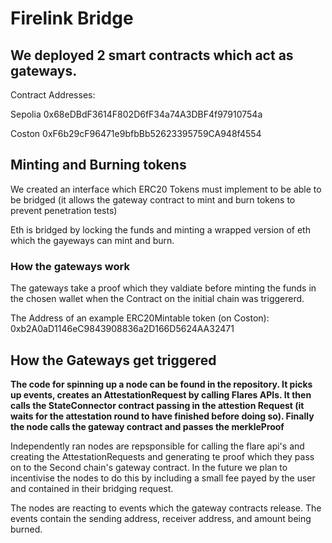 # Firelink Bridge
## We deployed 2 smart contracts which act as gateways.
Contract Addresses:

Sepolia 0x68eDBdF3614F802D6fF34a74A3DBF4f97910754a

Coston 0xF6b29cF96471e9bfbBb52623395759CA948f4554

## Minting and Burning tokens
We created an interface which ERC20 Tokens must implement to be able to be bridged (it allows the gateway contract to mint and burn tokens to prevent penetration tests)

Eth is bridged by locking the funds and minting a wrapped version of eth which the gayeways can mint and burn.



### How the gateways work
The gateways take a proof which they valdiate before minting the funds in the chosen wallet when the Contract on the initial chain was triggererd.

The Address of an example ERC20Mintable token (on Coston): 0xb2A0aD1146eC9843908836a2D166D5624AA32471

## How the Gateways get triggered
**The code for spinning up a node can be found in the repository. It picks up events, creates an AttestationRequest by calling Flares APIs.
It then calls the StateConnector contract passing in the attestion Request (it waits for the attestation round to have finished before doing so). 
Finally the node calls the gateway contract and passes the merkleProof**

Independently ran nodes are repsponsible for calling the flare api's and creating the AttestationRequests and generating te proof which they pass on to the Second chain's gateway contract.
In the future we plan to incentivise the nodes to do this by including a small fee payed by the user and contained in their bridging request.

The nodes are reacting to events which the gateway contracts release. The events contain the sending address, receiver address, and amount being burned. 
